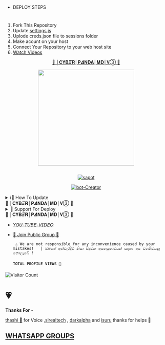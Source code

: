 # 
#
+ DEPLOY STEPS
# 
1. Fork This Repository 
2. Update [settings.js]()
3. Uplode creds.json file to sessions folder
4. Make acount on your host
5. Connect Your Repository to your web host site
6. [Watch Videos](http://youtube.com/mrnimaofc)

<p align="center"> 
<u>🦋 │𝐂𝐘𝐁𝜩𝐑│𝐏𝜟𝐍𝐃𝐀│𝐌𝐃│𝐕➂ 🦋</u>
</p>
<p align="center">
<img src="https://github.com/CYBER-x-SACHIYA-SL-MD-BOT/CYBER-PANDA-MD.V.0.3/assets/133668461/1f9ce998-691d-4394-ae3e-be7f3f51d4c6" width="300" height="300"/>
</p>
<p align="center">
  <a href="#"><img src="http://readme-typing-svg.herokuapp.com?color=d1fa02&center=true&vCenter=true&multiline=false&lines=🦋+│𝐂𝐘𝐁𝜩𝐑+│𝐏𝜟𝐍𝐃𝐀+│𝐌𝐃+│𝐕➂🦋" alt="">
</p>
<p align="center">
<a href="#"><img title="sapot" src="https://img.shields.io/badge/Senesh-Shashmika-red.svg?style=for-the-badge&logo=github"></a>
</p>
</p>
<p align="center">
<a href="#"><img title="bot-Creator" src="https://img.shields.io/badge/Creator-Sachith.Chandra-red.svg?style=for-the-badge&logo=github"></a>
</p>
    
<p>
</details>
<details>
<summary>ℹ📌 How To Update </summary>
<p>
</details>
🦋 │𝐂𝐘𝐁𝜩𝐑│𝐏𝜟𝐍𝐃𝐀│𝐌𝐃│𝐕➂ 🦋
<details>
<summary>🦋 Support For Deploy </summary>
<p>
</details>
🦋 │𝐂𝐘𝐁𝜩𝐑│𝐏𝜟𝐍𝐃𝐀│𝐌𝐃│𝐕➂ 🦋

* [𝘠𝘖𝘜-𝘛𝘜𝘉𝘌-𝘝𝘐𝘋𝘌𝘖](https://youtu.be/amorCyDpKIo?si=VebhbHXCe53xct3X)

* [🦄 Join Public Group 🦄](https://chat.whatsapp.com/BbIpvkRD4qP6xKckb8cpT0)

     
       ⚠️ We are not responsible for any inconvenience caused by your mistakes!   | ඔබගේ අත්වැරදීම් නිසා සිදුවන අපහසුතාවයන් සඳහා අප වගකිවයනු නොලැබේ !

  
  #### ```TOTAL PROFILE VIEWS 🧚```
![Visitor Count](https://profile-counter.glitch.me/DarkMakerofc/count.svg)

<h1>💗</h1> 
<b>Thanks For</b> -

 [thashi 💖]() for Voice ,[slrealtech](https://youtube.com/slrealtech) , [darkalpha](http://github.com/darkalphaxteam) and [isuru]() thanks for helps 💖

 ## [ WHATSAPP GROUPS ](https://github.com/DarkMakerofc/groups#README.md)
